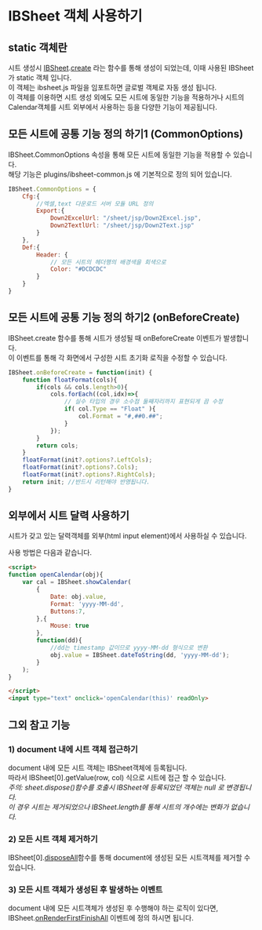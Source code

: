 # IBSheet 객체 사용하기

## static 객체란
시트 생성시 [IBSheet](https://docs.ibleaders.com/ibsheet/v8/manual/#docs/static/static).[create](https://docs.ibleaders.com/ibsheet/v8/manual/#docs/static/create) 라는 함수를 통해 생성이 되었는데, 이때 사용된 IBSheet가 static 객체 입니다.<br>
이 객체는 ibsheet.js 파일을 임포트하면 글로벌 객체로 자동 생성 됩니다.<br>
이 객체를 이용하면 시트 생성 외에도 모든 시트에 동일한 기능을 적용하거나 시트의 Calendar객체를 시트 외부에서 사용하는 등을 다양한 기능이 제공됩니다.

## 모든 시트에 공통 기능 정의 하기1 (CommonOptions)
IBSheet.CommonOptions 속성을 통해 모든 시트에 동일한 기능을 적용할 수 있습니다.<br>
해당 기능은 plugins/ibsheet-common.js 에 기본적으로 정의 되어 있습니다.
```js
IBSheet.CommonOptions = {
    Cfg:{
        //엑셀,text 다운로드 서버 모듈 URL 정의
        Export:{
            Down2ExcelUrl: "/sheet/jsp/Down2Excel.jsp",
            Down2TextlUrl: "/sheet/jsp/Down2Text.jsp" 
        }
    },
    Def:{
        Header: {
            // 모든 시트의 헤더행의 배경색을 회색으로
            Color: "#DCDCDC"
        }
    }
}
```
## 모든 시트에 공통 기능 정의 하기2 (onBeforeCreate)
IBSheet.create 함수를 통해 시트가 생성될 때 onBeforeCreate 이벤트가 발생합니다.<br>
이 이벤트를 통해 각 화면에서 구성한 시트 초기화 로직을 수정할 수 있습니다.
```js
IBSheet.onBeforeCreate = function(init) {
    function floatFormat(cols){
        if(cols && cols.length>0){
            cols.forEach((col,idx)=>{
                // 실수 타입의 경우 소수점 둘째자리까지 표현되게 끔 수정
                if( col.Type == "Float" ){
                    col.Format = "#,##0.##";
                }
            });
        }
        return cols;
    }
    floatFormat(init?.options?.LeftCols);
    floatFormat(init?.options?.Cols);
    floatFormat(init?.options?.RightCols);
    return init; //반드시 리턴해야 반영됩니다.
}
```


## 외부에서 시트 달력 사용하기
시트가 갖고 있는 달력객체를 외부(html input element)에서 사용하실 수 있습니다.

사용 방법은 다음과 같습니다.
```html
<script>
function openCalendar(obj){
    var cal = IBSheet.showCalendar(
        {
            Date: obj.value,
            Format: 'yyyy-MM-dd',
            Buttons:7,
        },{
            Mouse: true
        },
        function(dd){
            //dd는 timestamp 값이므로 yyyy-MM-dd 형식으로 변환
            obj.value = IBSheet.dateToString(dd, 'yyyy-MM-dd');
        }
    );
}

</script>
<input type="text" onclick='openCalendar(this)' readOnly>
```

## 그외 참고 기능
### 1) document 내에 시트 객체 접근하기

document 내에 모든 시트 객체는  IBSheet객체에 등록됩니다.<br>
따라서 IBSheet[0].getValue(row, col) 식으로 시트에 접근 할 수 있습니다.<br>
*주의: sheet.dispose()함수를 호출시 IBSheet에 등록되었던 객체는 null 로 변경됩니다.<br>이 경우 시트는 제거되었으나 IBSheet.length를 통해 시트의 개수에는 변화가 없습니다.*

### 2) 모든 시트 객체 제거하기

IBSheet[0].[disposeAll](https://docs.ibleaders.com/ibsheet/v8/manual/#docs/static/dispose-all)함수를 통해 document에 생성된 모든 시트객체를 제거할 수 있습니다.

### 3) 모든 시트 객체가 생성된 후 발생하는 이벤트

document 내에 모든 시트객체가 생성된 후 수행해야 하는 로직이 있다면, IBSheet.[onRenderFirstFinishAll](https://docs.ibleaders.com/ibsheet/v8/manual/#docs/static/on-render-first-finish-all) 이벤트에 정의 하시면 됩니다.<br>